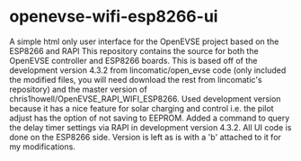 # openevse-wifi-esp8266-ui
A simple html only user interface for the OpenEVSE project based on the ESP8266 and RAPI
This repository contains the source for both the OpenEVSE controller and ESP8266 boards.  This is based off of the development version 4.3.2 from lincomatic/open_evse code (only included the modified files, you will need download the rest from lincomatic's repository) and the master version of chris1howell/OpenEVSE_RAPI_WIFI_ESP8266.
Used development version because it has a nice feature for solar charging and control i.e. the pilot adjust has the option of not saving to EEPROM.
Added a command to query the delay timer settings via RAPI in development version 4.3.2.  All UI code is done on the ESP8266 side.
Version is left as is with a 'b' attached to it for my modifications.
